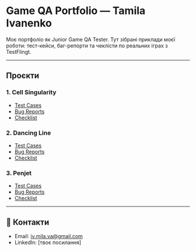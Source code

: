 # Game QA Portfolio — Tamila Ivanenko

Моє портфоліо як Junior Game QA Tester. Тут зібрані приклади моєї роботи: тест-кейси, баг-репорти та чеклісти по реальних іграх з TestFlingt.

---

## Проєкти

### 1. Cell Singularity
- [Test Cases](Cell_Singularity/Test_Cases.md)
- [Bug Reports](Cell_Singularity/Bug_Reports.md)
- [Checklist](Cell_Singularity/Checklist.md)

### 2. Dancing Line
- [Test Cases](Dancing_Line/Test_Cases.md)
- [Bug Reports](Dancing_Line/Bug_Reports.md)
- [Checklist](Dancing_Line/Checklist.md)

### 3. Penjet
- [Test Cases](Penjet/Test_Cases.md)
- [Bug Reports](Penjet/Bug_Reports.md)
- [Checklist](Penjet/Checklist.md)

---

## 📧 Контакти
- Email: iv.mila.va@gmail.com
- LinkedIn: [твоє посилання]
